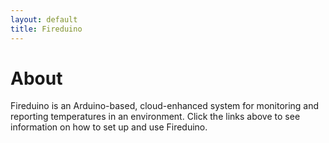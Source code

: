 ```yaml
---
layout: default
title: Fireduino
---
```


# About

Fireduino is an Arduino-based, cloud-enhanced system for monitoring and reporting temperatures in
an environment. Click the links above to see information on how to set up and use Fireduino.
